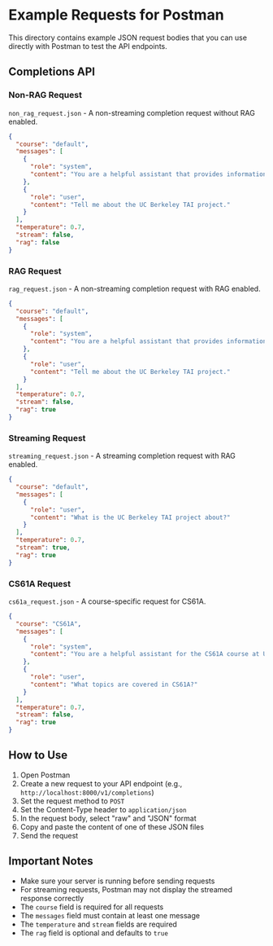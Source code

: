 # Example Requests for Postman

This directory contains example JSON request bodies that you can use directly with Postman to test the API endpoints.

## Completions API

### Non-RAG Request

`non_rag_request.json` - A non-streaming completion request without RAG enabled.

```json
{
  "course": "default",
  "messages": [
    {
      "role": "system",
      "content": "You are a helpful assistant that provides information about the UC Berkeley TAI project."
    },
    {
      "role": "user",
      "content": "Tell me about the UC Berkeley TAI project."
    }
  ],
  "temperature": 0.7,
  "stream": false,
  "rag": false
}
```

### RAG Request

`rag_request.json` - A non-streaming completion request with RAG enabled.

```json
{
  "course": "default",
  "messages": [
    {
      "role": "system",
      "content": "You are a helpful assistant that provides information about the UC Berkeley TAI project."
    },
    {
      "role": "user",
      "content": "Tell me about the UC Berkeley TAI project."
    }
  ],
  "temperature": 0.7,
  "stream": false,
  "rag": true
}
```

### Streaming Request

`streaming_request.json` - A streaming completion request with RAG enabled.

```json
{
  "course": "default",
  "messages": [
    {
      "role": "user",
      "content": "What is the UC Berkeley TAI project about?"
    }
  ],
  "temperature": 0.7,
  "stream": true,
  "rag": true
}
```

### CS61A Request

`cs61a_request.json` - A course-specific request for CS61A.

```json
{
  "course": "CS61A",
  "messages": [
    {
      "role": "system",
      "content": "You are a helpful assistant for the CS61A course at UC Berkeley."
    },
    {
      "role": "user",
      "content": "What topics are covered in CS61A?"
    }
  ],
  "temperature": 0.7,
  "stream": false,
  "rag": true
}
```

## How to Use

1. Open Postman
2. Create a new request to your API endpoint (e.g., `http://localhost:8000/v1/completions`)
3. Set the request method to `POST`
4. Set the Content-Type header to `application/json`
5. In the request body, select "raw" and "JSON" format
6. Copy and paste the content of one of these JSON files
7. Send the request

## Important Notes

- Make sure your server is running before sending requests
- For streaming requests, Postman may not display the streamed response correctly
- The `course` field is required for all requests
- The `messages` field must contain at least one message
- The `temperature` and `stream` fields are required
- The `rag` field is optional and defaults to `true`
